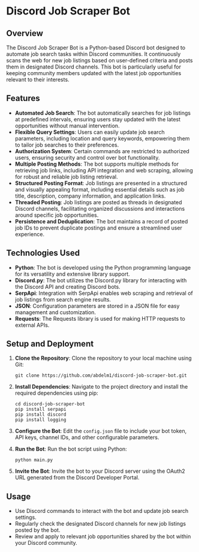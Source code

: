 # Discord Job Scraper Bot

## Overview

The Discord Job Scraper Bot is a Python-based Discord bot designed to automate job search tasks within Discord communities. It continuously scans the web for new job listings based on user-defined criteria and posts them in designated Discord channels. This bot is particularly useful for keeping community members updated with the latest job opportunities relevant to their interests.

## Features

- **Automated Job Search**: The bot automatically searches for job listings at predefined intervals, ensuring users stay updated with the latest opportunities without manual intervention.
- **Flexible Query Settings**: Users can easily update job search parameters, including location and query keywords, empowering them to tailor job searches to their preferences.
- **Authorization System**: Certain commands are restricted to authorized users, ensuring security and control over bot functionality.
- **Multiple Posting Methods**: The bot supports multiple methods for retrieving job links, including API integration and web scraping, allowing for robust and reliable job listing retrieval.
- **Structured Posting Format**: Job listings are presented in a structured and visually appealing format, including essential details such as job title, description, company information, and application links.
- **Threaded Posting**: Job listings are posted as threads in designated Discord channels, facilitating organized discussions and interactions around specific job opportunities.
- **Persistence and Deduplication**: The bot maintains a record of posted job IDs to prevent duplicate postings and ensure a streamlined user experience.

## Technologies Used

- **Python**: The bot is developed using the Python programming language for its versatility and extensive library support.
- **Discord.py**: The bot utilizes the Discord.py library for interacting with the Discord API and creating Discord bots.
- **SerpApi**: Integration with SerpApi enables web scraping and retrieval of job listings from search engine results.
- **JSON**: Configuration parameters are stored in a JSON file for easy management and customization.
- **Requests**: The Requests library is used for making HTTP requests to external APIs.

## Setup and Deployment

1. **Clone the Repository**: Clone the repository to your local machine using Git:

   ```
   git clone https://github.com/abdelm1/discord-job-scraper-bot.git
   ```

2. **Install Dependencies**: Navigate to the project directory and install the required dependencies using pip:

   ```
   cd discord-job-scraper-bot
   pip install serpapi
   pip install discord
   pip install logging
   ```

3. **Configure the Bot**: Edit the `config.json` file to include your bot token, API keys, channel IDs, and other configurable parameters.

4. **Run the Bot**: Run the bot script using Python:

   ```
   python main.py
   ```

5. **Invite the Bot**: Invite the bot to your Discord server using the OAuth2 URL generated from the Discord Developer Portal.

## Usage

- Use Discord commands to interact with the bot and update job search settings.
- Regularly check the designated Discord channels for new job listings posted by the bot.
- Review and apply to relevant job opportunities shared by the bot within your Discord community.
